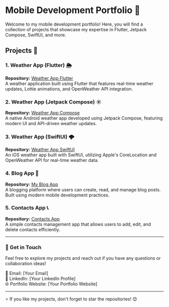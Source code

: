 # Mobile Development Portfolio 📱

Welcome to my mobile development portfolio! Here, you will find a collection of projects that showcase my expertise in Flutter, Jetpack Compose, SwiftUI, and more.

## Projects 🚀

### 1. Weather App (Flutter) 🌦️
**Repository:** [Weather App Flutter](https://github.com/iRahulGaur/weather_app_flutter)  
A weather application built using Flutter that features real-time weather updates, Lottie animations, and OpenWeather API integration.

### 2. Weather App (Jetpack Compose) ☀️
**Repository:** [Weather App Compose](https://github.com/iRahulGaur/WeatherAppCompose)  
A native Android weather app developed using Jetpack Compose, featuring modern UI and API-driven weather updates.

### 3. Weather App (SwiftUI) 🌩️
**Repository:** [Weather App SwiftUI](https://github.com/iRahulGaur/WeatherApp_swiftui)  
An iOS weather app built with SwiftUI, utilizing Apple's CoreLocation and OpenWeather API for real-time weather data.

### 4. Blog App 📝
**Repository:** [My Blog App](https://github.com/HarshitaAppTech/MyBlogApp)  
A blogging platform where users can create, read, and manage blog posts. Built using modern mobile development practices.

### 5. Contacts App 📞
**Repository:** [Contacts App](https://github.com/iRahulGaur/contacts-app)  
A simple contacts management app that allows users to add, edit, and delete contacts efficiently.

---
### 📩 Get in Touch
Feel free to explore my projects and reach out if you have any questions or collaboration ideas!

📧 Email: [Your Email]  
🔗 LinkedIn: [Your LinkedIn Profile]  
🌐 Portfolio Website: [Your Portfolio Website]

---
⭐ If you like my projects, don't forget to star the repositories! 😊
